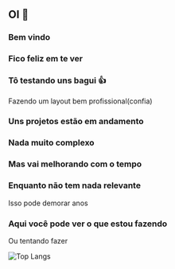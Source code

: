 ## OI 👋

### Bem vindo
### Fico feliz em te ver

### Tô testando uns bagui 👍
Fazendo um layout bem profissional(confia)

### Uns projetos estão em andamento

### Nada muito complexo

### Mas vai melhorando com o tempo

### Enquanto não tem nada relevante
Isso pode demorar anos

### Aqui você pode ver o que estou fazendo
Ou tentando fazer

![Top Langs](https://github-readme-stats.vercel.app/api/top-langs/?username=gabrielfelleu&langs_count=10&hide_border=true&theme=transparent&hide_progress=true&custom_title=Linguagens%20mais%20usadas&locale=pt-br)

<!--
**gabrielfelleu/gabrielfelleu** is a ✨ _special_ ✨ repository because its `README.md` (this file) appears on your GitHub profile.

Here are some ideas to get you started:

- 🔭 I’m currently working on ...
- 🌱 I’m currently learning ...
- 👯 I’m looking to collaborate on ...
- 🤔 I’m looking for help with ...
- 💬 Ask me about ...
- 📫 How to reach me: ...
- 😄 Pronouns: ...
- ⚡ Fun fact: ...
-->
